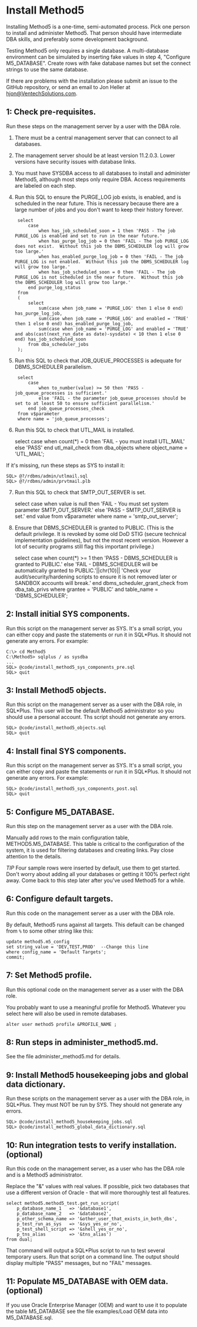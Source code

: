 Install Method5
===============

Installing Method5 is a one-time, semi-automated process.  Pick one person to install and administer Method5.  That person should have intermediate DBA skills, and preferably some development background.

Testing Method5 only requires a single database.  A multi-database environment can be simulated by inserting fake values in step 4, "Configure M5_DATABASE".  Create rows with fake database names but set the connect strings to use the same database.

If there are problems with the installation please submit an issue to the GitHub repository, or send an email to Jon Heller at hjon@VentechSolutions.com.


1: Check pre-requisites.
------------------------

Run these steps on the management server by a user with the DBA role.

1. There must be a central management server that can connect to all databases.

2. The management server should be at least version 11.2.0.3.  Lower versions have security issues with database links.

3. You must have SYSDBA access to all databases to install and administer Method5, although most steps only require DBA.  Access requirements are labeled on each step.

4. Run this SQL to ensure the PURGE_LOG job exists, is enabled, and is scheduled in the near future.  This is necessary because there are a large number of jobs and you don't want to keep their history forever.

		select
			case
				when has_job_scheduled_soon = 1 then 'PASS - The job PURGE_LOG is enabled and set to run in the near future.'
				when has_purge_log_job = 0 then 'FAIL - The job PURGE_LOG does not exist.  Without this job the DBMS_SCHEDULER log will grow too large.'
				when has_enabled_purge_log_job = 0 then 'FAIL - The job PURGE_LOG is not enabled.  Without this job the DBMS_SCHEDULER log will grow too large.'
				when has_job_scheduled_soon = 0 then 'FAIL - The job PURGE_LOG is not scheduled in the near future.  Without this job the DBMS_SCHEDULER log will grow too large.'
			end purge_log_status
		from
		(
			select
				sum(case when job_name = 'PURGE_LOG' then 1 else 0 end) has_purge_log_job,
				sum(case when job_name = 'PURGE_LOG' and enabled = 'TRUE' then 1 else 0 end) has_enabled_purge_log_job,
				sum(case when job_name = 'PURGE_LOG' and enabled = 'TRUE' and abs(cast(next_run_date as date)-sysdate) < 10 then 1 else 0 end) has_job_scheduled_soon
			from dba_scheduler_jobs
		);

5. Run this SQL to check that JOB_QUEUE_PROCESSES is adequate for DBMS_SCHEDULER parallelism.

		select
			case
				when to_number(value) >= 50 then 'PASS - job_queue_processes is sufficient.'
				else 'FAIL - the parameter job_queue_processes should be set to at least 50 to ensure sufficient parallelism.'
			end job_queue_processes_check
		from v$parameter
		where name = 'job_queue_processes';

6. Run this SQL to check that UTL_MAIL is installed.

	select case when count(*) = 0 then 'FAIL - you must install UTL_MAIL' else 'PASS' end utl_mail_check
	from dba_objects
	where object_name = 'UTL_MAIL';

If it's missing, run these steps as SYS to install it:

	SQL> @?/rdbms/admin/utlmail.sql
	SQL> @?/rdbms/admin/prvtmail.plb

7. Run this SQL to check that SMTP_OUT_SERVER is set.

	select
		case
			when value is null then
				'FAIL - You must set system parameter SMTP_OUT_SERVER.'
			else
				'PASS - SMTP_OUT_SERVER is set.'
			end value
	from v$parameter
	where name = 'smtp_out_server';

8. Ensure that DBMS_SCHEDULER is granted to PUBLIC.  (This is the default privilege.  It is revoked by some old DoD STIG (secure technical implementation guidelines), but not the most recent version.  However a lot of security programs still flag this important privilege.)

	select
		case
			when count(*) >= 1 then 'PASS - DBMS_SCHEDULER is granted to PUBLIC.'
			else 'FAIL - DBMS_SCHEDULER will be automatically granted to PUBLIC.'||chr(10)||
				'Check your audit/security/hardening scripts to ensure it is not removed later or SANDBOX accounts will break.'
		end dbms_scheduler_grant_check
	from dba_tab_privs
	where grantee = 'PUBLIC'
		and table_name = 'DBMS_SCHEDULER';


2: Install initial SYS components.
----------------------------------

Run this script on the management server as SYS.  It's a small script, you can either copy and paste the statements or run it in SQL*Plus.  It should not generate any errors.  For example:

	C:\> cd Method5
	C:\Method5> sqlplus / as sysdba
	...
	SQL> @code/install_method5_sys_components_pre.sql
	SQL> quit


3: Install Method5 objects.
---------------------------

Run this script on the management server as a user with the DBA role, in SQL*Plus.  This user will be the default Method5 administrator so you should use a personal account.  Ths script should not generate any errors.

	SQL> @code/install_method5_objects.sql
	SQL> quit


4: Install final SYS components.
--------------------------------

Run this script on the management server as SYS.  It's a small script, you can either copy and paste the statements or run it in SQL*Plus.  It should not generate any errors.  For example:

	SQL> @code/install_method5_sys_components_post.sql
	SQL> quit


5: Configure M5_DATABASE.
-------------------------

Run this step on the management server as a user with the DBA role.

Manually add rows to the main configuration table, METHOD5.M5_DATABASE.  This table is critical to the configuration of the system, it is used for filtering databases and creating links.  Pay close attention to the details.

*TIP* Four sample rows were inserted by default, use them to get started.  Don't worry about adding all your databases or getting it 100% perfect right away.  Come back to this step later after you've used Method5 for a while.


6: Configure default targets.
-----------------------------

Run this code on the management server as a user with the DBA role.

By default, Method5 runs against all targets.  This default can be changed from `%` to some other string like this:

	update method5.m5_config
	set string_value = 'DEV,TEST,PROD'  --Change this line
	where config_name = 'Default Targets';
	commit;


7: Set Method5 profile.
-----------------------

Run this optional code on the management server as a user with the DBA role.

You probably want to use a meaningful profile for Method5.  Whatever you select here will also be used in remote databases.

	alter user method5 profile &PROFILE_NAME ;


8: Run steps in administer_method5.md.
--------------------------------------

See the file administer_method5.md for details.


9: Install Method5 housekeeping jobs and global data dictionary.
----------------------------------------------------------------

Run these scripts on the management server as a user with the DBA role, in SQL*Plus.  They must NOT be run by SYS.  They should not generate any errors.

	SQL> @code/install_method5_housekeeping_jobs.sql
	SQL> @code/install_method5_global_data_dictionary.sql


10: Run integration tests to verify installation. (optional)
------------------------------------------------------------

Run this code on the management server, as a user who has the DBA role and is a Method5 administrator.

Replace the "&" values with real values.  If possible, pick two databases that use a different version of Oracle - that will more thoroughly test all features.

	select method5.method5_test.get_run_script(
		p_database_name_1   => '&database1',
		p_database_name_2   => '&database2',
		p_other_schema_name => '&other_user_that_exists_in_both_dbs',
		p_test_run_as_sys   => '&sys_yes_or_no',
		p_test_shell_script => '&shell_yes_or_no',
		p_tns_alias         => '&tns_alias')
	from dual;

That command will output a SQL*Plus script to run to test several temporary users.  Run that script on a command line.  The output should display multiple "PASS" messages, but no "FAIL" messages.


11: Populate M5_DATABASE with OEM data. (optional)
--------------------------------------------------

If you use Oracle Enterprise Manager (OEM) and want to use it to populate the table M5_DATABASE see the file examples/Load OEM data into M5_DATABASE.sql.
